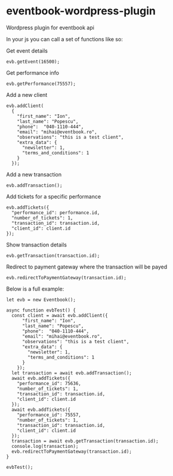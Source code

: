 # eventbook-wordpress-plugin
Wordpress plugin for eventbook api

In your js you can call a set of functions like so:

Get event details
```
evb.getEvent(16500);
```

Get performance info
```
evb.getPerformance(75557);
```

Add a new client
```
evb.addClient(
  {
    "first_name": "Ion",
    "last_name": "Popescu",
    "phone":  "040-1110-444",
    "email": "mihai@eventbook.ro",
    "observations": "this is a test client",
    "extra_data": {
      "newsletter": 1,
      "terms_and_conditions": 1
    }
  });
```

Add a new transaction
```
evb.addTransaction();
```

Add tickets for a specific performance
```
evb.addTickets({
  "performance_id": performance.id,
  "number_of_tickets": 1,
  "transaction_id": transaction.id,
  "client_id": client.id
});
```

Show transaction details
```
evb.getTransaction(transaction.id);
```

Redirect to payment gateway where the transaction will be payed
```
evb.redirectToPaymentGateway(transaction.id);
```

Below is a full example:
```
let evb = new Eventbook();

async function evbTest() {
  const client = await evb.addClient({
      "first_name": "Ion",
      "last_name": "Popescu",
      "phone":  "040-1110-444",
      "email": "mihai@eventbook.ro",
      "observations": "this is a test client",
      "extra_data": {
        "newsletter": 1,
        "terms_and_conditions": 1
      }
    });
  let transaction = await evb.addTransaction();
  await evb.addTickets({
    "performance_id": 75636,
    "number_of_tickets": 1,
    "transaction_id": transaction.id,
    "client_id": client.id
  });
  await evb.addTickets({
    "performance_id": 75557,
    "number_of_tickets": 1,
    "transaction_id": transaction.id,
    "client_id": client.id
  });
  transaction = await evb.getTransaction(transaction.id);
  console.log(transaction);
  evb.redirectToPaymentGateway(transaction.id);
}

evbTest();
```
